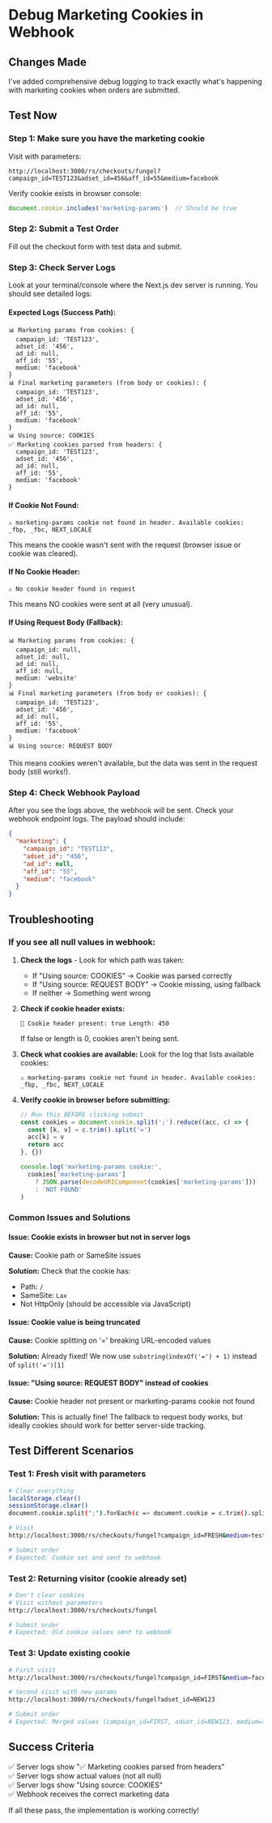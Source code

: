# Debug Marketing Cookies in Webhook

## Changes Made

I've added comprehensive debug logging to track exactly what's happening with marketing cookies when orders are submitted.

## Test Now

### Step 1: Make sure you have the marketing cookie

Visit with parameters:
```
http://localhost:3000/rs/checkouts/fungel?campaign_id=TEST123&adset_id=456&aff_id=55&medium=facebook
```

Verify cookie exists in browser console:
```javascript
document.cookie.includes('marketing-params')  // Should be true
```

### Step 2: Submit a Test Order

Fill out the checkout form with test data and submit.

### Step 3: Check Server Logs

Look at your terminal/console where the Next.js dev server is running. You should see detailed logs:

#### Expected Logs (Success Path):

```
📊 Marketing params from cookies: {
  campaign_id: 'TEST123',
  adset_id: '456',
  ad_id: null,
  aff_id: '55',
  medium: 'facebook'
}
📊 Final marketing parameters (from body or cookies): {
  campaign_id: 'TEST123',
  adset_id: '456',
  ad_id: null,
  aff_id: '55',
  medium: 'facebook'
}
📊 Using source: COOKIES
✅ Marketing cookies parsed from headers: {
  campaign_id: 'TEST123',
  adset_id: '456',
  ad_id: null,
  aff_id: '55',
  medium: 'facebook'
}
```

#### If Cookie Not Found:

```
⚠️ marketing-params cookie not found in header. Available cookies: _fbp, _fbc, NEXT_LOCALE
```

This means the cookie wasn't sent with the request (browser issue or cookie was cleared).

#### If No Cookie Header:

```
⚠️ No cookie header found in request
```

This means NO cookies were sent at all (very unusual).

#### If Using Request Body (Fallback):

```
📊 Marketing params from cookies: {
  campaign_id: null,
  adset_id: null,
  ad_id: null,
  aff_id: null,
  medium: 'website'
}
📊 Final marketing parameters (from body or cookies): {
  campaign_id: 'TEST123',
  adset_id: '456',
  ad_id: null,
  aff_id: '55',
  medium: 'facebook'
}
📊 Using source: REQUEST BODY
```

This means cookies weren't available, but the data was sent in the request body (still works!).

### Step 4: Check Webhook Payload

After you see the logs above, the webhook will be sent. Check your webhook endpoint logs. The payload should include:

```json
{
  "marketing": {
    "campaign_id": "TEST123",
    "adset_id": "456",
    "ad_id": null,
    "aff_id": "55",
    "medium": "facebook"
  }
}
```

## Troubleshooting

### If you see all null values in webhook:

1. **Check the logs** - Look for which path was taken:
   - If "Using source: COOKIES" → Cookie was parsed correctly
   - If "Using source: REQUEST BODY" → Cookie missing, using fallback
   - If neither → Something went wrong

2. **Check if cookie header exists:**
   ```
   🍪 Cookie header present: true Length: 450
   ```
   If false or length is 0, cookies aren't being sent.

3. **Check what cookies are available:**
   Look for the log that lists available cookies:
   ```
   ⚠️ marketing-params cookie not found in header. Available cookies: _fbp, _fbc, NEXT_LOCALE
   ```

4. **Verify cookie in browser before submitting:**
   ```javascript
   // Run this BEFORE clicking submit
   const cookies = document.cookie.split(';').reduce((acc, c) => {
     const [k, v] = c.trim().split('=')
     acc[k] = v
     return acc
   }, {})
   
   console.log('marketing-params cookie:', 
     cookies['marketing-params'] 
       ? JSON.parse(decodeURIComponent(cookies['marketing-params'])) 
       : 'NOT FOUND'
   )
   ```

### Common Issues and Solutions

#### Issue: Cookie exists in browser but not in server logs

**Cause:** Cookie path or SameSite issues

**Solution:** Check that the cookie has:
- Path: `/`
- SameSite: `Lax`
- Not HttpOnly (should be accessible via JavaScript)

#### Issue: Cookie value is being truncated

**Cause:** Cookie splitting on '=' breaking URL-encoded values

**Solution:** Already fixed! We now use `substring(indexOf('=') + 1)` instead of `split('=')[1]`

#### Issue: "Using source: REQUEST BODY" instead of cookies

**Cause:** Cookie header not present or marketing-params cookie not found

**Solution:** This is actually fine! The fallback to request body works, but ideally cookies should work for better server-side tracking.

## Test Different Scenarios

### Test 1: Fresh visit with parameters
```bash
# Clear everything
localStorage.clear()
sessionStorage.clear()
document.cookie.split(";").forEach(c => document.cookie = c.trim().split("=")[0] + "=;expires=Thu, 01 Jan 1970 00:00:00 UTC;path=/")

# Visit
http://localhost:3000/rs/checkouts/fungel?campaign_id=FRESH&medium=test

# Submit order
# Expected: Cookie set and sent to webhook
```

### Test 2: Returning visitor (cookie already set)
```bash
# Don't clear cookies
# Visit without parameters
http://localhost:3000/rs/checkouts/fungel

# Submit order
# Expected: Old cookie values sent to webhook
```

### Test 3: Update existing cookie
```bash
# First visit
http://localhost:3000/rs/checkouts/fungel?campaign_id=FIRST&medium=facebook

# Second visit with new params
http://localhost:3000/rs/checkouts/fungel?adset_id=NEW123

# Submit order
# Expected: Merged values (campaign_id=FIRST, adset_id=NEW123, medium=facebook)
```

## Success Criteria

✅ Server logs show "✅ Marketing cookies parsed from headers"  
✅ Server logs show actual values (not all null)  
✅ Server logs show "Using source: COOKIES"  
✅ Webhook receives the correct marketing data  

If all these pass, the implementation is working correctly!
